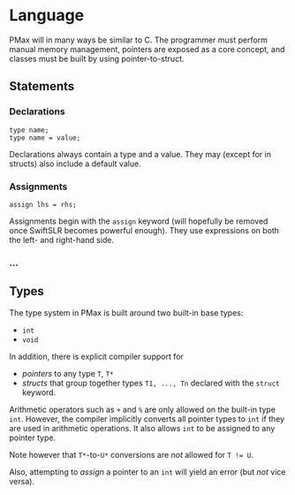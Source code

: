 #  Language

PMax will in many ways be similar to C. The programmer must perform manual memory management, pointers are exposed as a core concept, and classes must be built by using pointer-to-struct.

## Statements

### Declarations

```
type name;
type name = value;
```

Declarations always contain a type and a value. They may (except for in structs) also include a default value.

### Assignments

```
assign lhs = rhs;
```

Assignments begin with the `assign` keyword (will hopefully be removed once SwiftSLR becomes powerful enough). They use expressions on both the left- and right-hand side.

### ...

## Types

The type system in PMax is built around two built-in base types:
- `int`
- `void`

In addition, there is explicit compiler support for
- _pointers_ to any type `T`, `T*`
- _structs_ that group together types `T1, ..., Tn` declared with the `struct` keyword.

Arithmetic operators such as `+` and `%` are only allowed on the built-in type `int`. However, the compiler implicitly converts all pointer types to `int` if they are used in arithmetic operations. It also allows `int` to be assigned to any pointer type.

Note however that `T*`-to-`U*` conversions are _not_ allowed for `T != U`.

Also, attempting to _assign_ a pointer to an `int` will yield an error (but _not_ vice versa).
